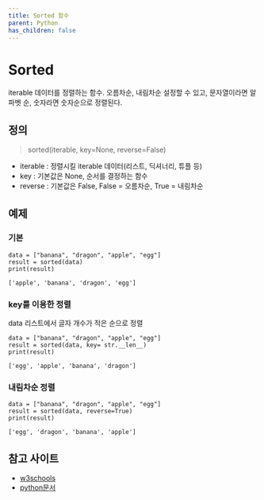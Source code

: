 ```yaml
---
title: Sorted 함수
parent: Python
has_children: false
---
```

# Sorted

iterable 데이터를 정렬하는 함수. 오름차순, 내림차순 설정할 수 있고, 문자열이라면 알파벳 순, 숫자라면 숫자순으로 정렬된다.

## 정의

> sorted(iterable, key=None, reverse=False)

- iterable : 정렬시킬 iterable 데이터(리스트, 딕셔너리, 튜플 등)
- key : 기본값은 None, 순서를 결정하는 함수
- reverse : 기본값은 False, False = 오름차순, True = 내림차순

## 예제

### 기본

```
data = ["banana", "dragon", "apple", "egg"]
result = sorted(data)
print(result)

['apple', 'banana', 'dragon', 'egg']

```

### key를 이용한 정렬

data 리스트에서 글자 개수가 적은 순으로 정렬

```
data = ["banana", "dragon", "apple", "egg"]
result = sorted(data, key= str.__len__)
print(result)

['egg', 'apple', 'banana', 'dragon']

```

### 내림차순 정렬

```
data = ["banana", "dragon", "apple", "egg"]
result = sorted(data, reverse=True)
print(result)

['egg', 'dragon', 'banana', 'apple']

```

## 참고 사이트

- [w3schools](https://www.w3schools.com/python/ref_func_sorted.asp)
- [python문서](https://docs.python.org/3/howto/sorting.html)